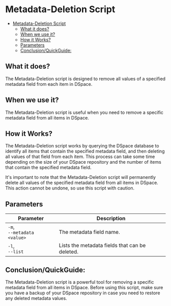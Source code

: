 # Metadata-Deletion Script
<!-- TOC -->
* [Metadata-Deletion Script](#metadata-deletion-script)
  * [What it does?](#what-it-does)
  * [When we use it?](#when-we-use-it)
  * [How it Works?](#how-it-works)
  * [Parameters](#parameters)
  * [Conclusion/QuickGuide:](#conclusionquickguide)
<!-- TOC -->
## What it does?

The Metadata-Deletion script is designed to remove all values of a specified metadata field from each item in DSpace.

## When we use it?

The Metadata-Deletion script is useful when you need to remove a specific metadata field from all items in DSpace.

## How it Works?

The Metadata-Deletion script works by querying the DSpace database to identify all items that contain the specified
metadata field, and then deleting all values of that field from each item. This process can take some time depending on
the size of your DSpace repository and the number of items that contain the specified metadata field.

It's important to note that the Metadata-Deletion script will permanently delete all values of the specified metadata
field from all items in DSpace. This action cannot be undone, so use this script with caution.

## Parameters

| Parameter                       | Description                                    |
|---------------------------------|------------------------------------------------|
| `-m`, <br/>`--metadata <value>` | The metadata field name.                       |
| `-l`, <br/>`--list`             | Lists the metadata fields that can be deleted. |

## Conclusion/QuickGuide:

The Metadata-Deletion script is a powerful tool for removing a specific metadata field from all items in DSpace. Before
using this script, make sure you have a backup of your DSpace repository in case you need to restore any deleted
metadata values.
